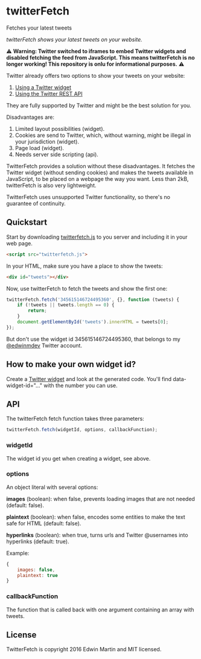 # twitterFetch

Fetches your latest tweets

_twitterFetch shows your latest tweets on your website._

:warning: **Warning: Twitter switched to iframes to embed Twitter widgets and disabled fetching the feed from JavaScript.
This means twitterFetch is no longer working! This repository is onlu for informational purposes.** :warning:

Twitter already offers two options to show your tweets on your website:
  
1. [Using a Twitter widget](https://dev.twitter.com/web/overview)
2. [Using the Twitter REST API](https://dev.twitter.com/rest/public)

They are fully supported by Twitter and might be the best solution for you.

Disadvantages are:

1. Limited layout possibilities (widget).
2. Cookies are send to Twitter, which, without warning, might be illegal in your jurisdiction (widget).
3. Page load (widget).
4. Needs server side scripting (api).

TwitterFetch provides a solution without these disadvantages. It fetches the Twitter widget (without sending
cookies) and makes the tweets available in JavaScript, to be placed on a webpage the way you want.
Less than 2kB, twitterFetch is also very lightweight.

TwitterFetch uses unsupported Twitter functionality, so there's no guarantee of continuity.

## Quickstart

Start by downloading [twitterfetch.js](twitterfetch.js) to you server and including it in your web page.

```html
<script src="twitterfetch.js">
```

In your HTML, make sure you have a place to show the tweets:

```html
<div id="tweets"></div>
```

Now, use twitterFetch to fetch the tweets and show the first one:

```javascript
twitterFetch.fetch('345615146724495360', {}, function (tweets) {
	if (!tweets || tweets.length == 0) {
		return;
	}
	document.getElementById('tweets').innerHTML = tweets[0];
});
```

But don't use the widget id 345615146724495360, that belongs to my [@edwinmdev](https://twitter.com/edwinmdev) Twitter account.
 
## How to make your own widget id?
 
Create a [Twitter widget](https://twitter.com/settings/widgets/new) and look at the generated code.
You'll find data-widget-id="..." with the number you can use.

## API

The twitterFetch fetch function takes three parameters:

```javascript
twitterFetch.fetch(widgetId, options, callbackFunction);
```

### widgetId
The widget id you get when creating a widget, see above.

### options
An object literal with several options:

**images** (boolean): when false, prevents loading images that are not needed (default: false).

**plaintext** (boolean): when false, encodes some entities to make the text safe for HTML (default: false).    

**hyperlinks** (boolean): when true, turns urls and Twitter @usernames into hyperlinks (default: true).
    
Example:
```javascript
{
	images: false,
	plaintext: true
}
```

### callbackFunction

The function that is called back with one argument containing an array with tweets.

## License

TwitterFetch is  copyright 2016 Edwin Martin and MIT licensed.
